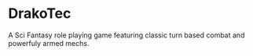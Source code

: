 # DrakoTec
A Sci Fantasy role playing game featuring classic turn based combat and powerfuly armed mechs.
